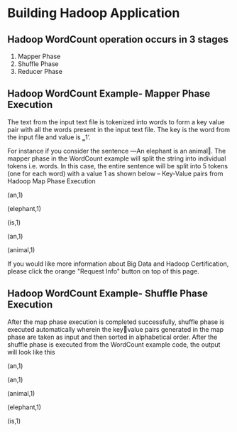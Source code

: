 # Building Hadoop Application
 
## Hadoop WordCount operation occurs in 3 stages 
1. Mapper Phase 
2. Shuffle Phase 
3. Reducer Phase

## Hadoop WordCount Example- Mapper Phase Execution
The text from the input text file is tokenized into words to form a key value pair with all the words present in the 
input text file. The key is the word from the input file and value is ‗1‘. 

For instance if you consider the sentence ―An elephant is an animal‖. The mapper phase in the WordCount example 
will split the string into individual tokens i.e. words. In this case, the entire sentence will be split into 5 tokens (one 
for each word) with a value 1 as shown below –
Key-Value pairs from Hadoop Map Phase Execution

(an,1) 

(elephant,1) 

(is,1) 

(an,1) 

(animal,1) 

If you would like more information about Big Data and Hadoop Certification, please click the orange "Request Info" 
button on top of this page. 

## Hadoop WordCount Example- Shuffle Phase Execution 
After the map phase execution is completed successfully, shuffle phase is executed automatically wherein the keyvalue pairs generated in the map phase are taken as input and then sorted in alphabetical order. After the shuffle 
phase is executed from the WordCount example code, the output will look like this

(an,1) 

(an,1) 

(animal,1) 

(elephant,1) 

(is,1) 

